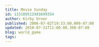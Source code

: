 ```yaml
---
title: Movie Sunday
id: 115189512481699354
author: Kirby Urner
published: 2006-07-02T19:33:00.000-07:00
updated: 2010-07-31T11:00:08.300-07:00
blog: world_game
tags: 
---
```


